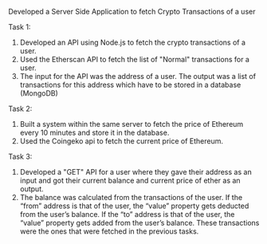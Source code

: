 Developed a Server Side Application to fetch Crypto Transactions of a user

Task 1:
1. Developed an API using Node.js to fetch the crypto transactions of a user.
2. Used the Etherscan API to fetch the list of "Normal" transactions for a user.
3. The input for the API was the address of a user. The output was a list of transactions for this address which have to be stored in a database (MongoDB)

Task 2:
1. Built a system within the same server to fetch the price of Ethereum every 10 minutes and store it in the database.
2. Used the Coingeko api to fetch the current price of Ethereum.

Task 3:
1. Developed a "GET" API for a user where they gave their address as an input and got their current balance and current price of ether as an output.
2. The balance was calculated from the transactions of the user. If the “from” address is that of the user, the “value” property gets deducted from the user’s balance. If the “to” address is that of the user, the “value” property gets added from the user’s balance. These transactions were the ones that were fetched in the previous tasks.